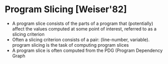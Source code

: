 # Program Slicing [Weiser'82]

* A program slice consists of the parts of a program that (potentially) affect the values computed at some point of interest, referred to as a slicing criterion
* Often a slicing criterion consists of a pair:
(line-number, variable).
program slicing is the task of computing program slices
* A program slice is often computed from the PDG (Program Dependency Graph

